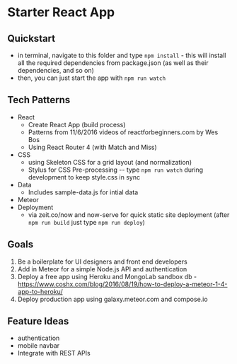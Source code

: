 # Starter React App

## Quickstart
- in terminal, navigate to this folder and type `npm install` - this will install all the required dependencies from package.json (as well as their dependencies, and so on)
- then, you can just start the app with `npm run watch`

## Tech Patterns
- React
  - Create React App (build process)
  - Patterns from 11/6/2016 videos of reactforbeginners.com by Wes Bos
  - Using React Router 4 (with Match and Miss)
- CSS
  - using Skeleton CSS for a grid layout (and normalization)
  - Stylus for CSS Pre-processing -- type `npm run watch` during development to keep style.css in sync
- Data
  - Includes sample-data.js for intial data
- Meteor
- Deployment
  - via zeit.co/now and now-serve for quick static site deployment (after `npm run build` just type `npm run deploy`)

## Goals
1. Be a boilerplate for UI designers and front end developers
2. Add in Meteor for a simple Node.js API and authentication
3. Deploy a free app using Heroku and MongoLab sandbox db - https://www.coshx.com/blog/2016/08/19/how-to-deploy-a-meteor-1-4-app-to-heroku/
4. Deploy production app using galaxy.meteor.com and compose.io

## Feature Ideas
- authentication
- mobile navbar
- Integrate with REST APIs
